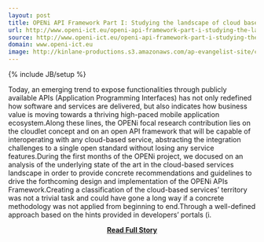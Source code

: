 ```yaml
---
layout: post
title: OPENi API Framework Part I: Studying the landscape of cloud based Services
url: http://www.openi-ict.eu/openi-api-framework-part-i-studying-the-landscape-of-cloud-based-services/
source: http://www.openi-ict.eu/openi-api-framework-part-i-studying-the-landscape-of-cloud-based-services/
domain: www.openi-ict.eu
image: http://kinlane-productions.s3.amazonaws.com/ap-evangelist-site/curated/screenshots/9352_api500_com.png
---
```

{% include JB/setup %}<p>Today, an emerging trend to expose functionalities through publicly available APIs (Application Programming Interfaces) has not only redefined how software and services are delivered, but also indicates how business value is moving towards a thriving high-paced mobile application ecosystem.Along these lines, the OPENi focal research contribution lies on the cloudlet concept and on an open API framework that will be capable of interoperating with any cloud-based service, abstracting the integration challenges to a single open standard without losing any service features.During the first months of the OPENi project, we docused on an analysis of the underlying state of the art in the cloud-based services landscape in order to provide concrete recommendations and guidelines to drive the forthcoming design and implementation of the OPENi APIs Framework.Creating a classification of the cloud-based services’ territory was not a trivial task and could have gone a long way if a concrete methodology was not applied from beginning to end.Through a well-defined approach based on the hints provided in developers’ portals (i.</p>
<center><p><a href="http://www.openi-ict.eu/openi-api-framework-part-i-studying-the-landscape-of-cloud-based-services/" style='padding:25px; font-sze:18px; font-weight: bold;'>Read Full Story</a></p></center>
